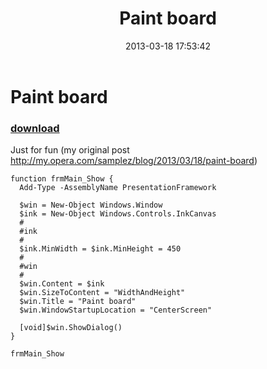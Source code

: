 ﻿---
pid:            4030
parent:         0
children:       
poster:         greg zakharov
title:          Paint board
date:           2013-03-18 17:53:42
description:    Just for fun (my original post http://my.opera.com/samplez/blog/2013/03/18/paint-board)
format:         posh
---

# Paint board

### [download](4030.ps1)  

Just for fun (my original post http://my.opera.com/samplez/blog/2013/03/18/paint-board)

```posh
function frmMain_Show {
  Add-Type -AssemblyName PresentationFramework

  $win = New-Object Windows.Window
  $ink = New-Object Windows.Controls.InkCanvas
  #
  #ink
  #
  $ink.MinWidth = $ink.MinHeight = 450
  #
  #win
  #
  $win.Content = $ink
  $win.SizeToContent = "WidthAndHeight"
  $win.Title = "Paint board"
  $win.WindowStartupLocation = "CenterScreen"

  [void]$win.ShowDialog()
}

frmMain_Show
```
